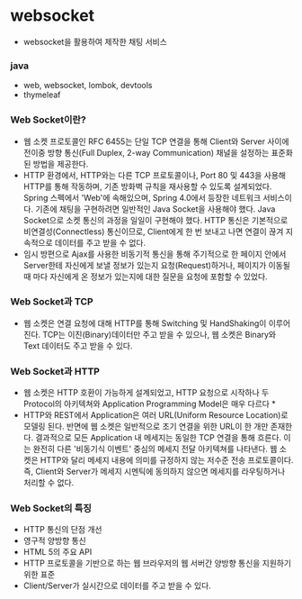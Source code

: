 # websocket
- websocket을 활용하여 제작한 채팅 서비스

### java
- web, websocket, lombok, devtools
- thymeleaf

### Web Socket이란?
- 웹 소켓 프로토콜인 RFC 6455는 단일 TCP 연결을 통해 Client와 Server 사이에 전이중 방향 통신(Full Duplex, 2-way Communication) 채널을 설정하는 표준화된 방법을 제공한다.
- HTTP 환경에서, HTTP와는 다른 TCP 프로토콜이나, Port 80 및 443을 사용해 HTTP를 통해 작동하며, 기존 방화벽 규칙을 재사용할 수 있도록 설계되었다.
Spring 스펙에서 'Web'에 속해있으며, Spring 4.0에서 등장한 네트워크 서비스이다. 기존에 채팅을 구현하려면 일반적인 Java Socket을 사용해야 했다. Java Socket으로 소켓 통신의 과정을 일일이 구현해야 했다. HTTP 통신은 기본적으로 비연결성(Connectless) 통신이므로, Client에게 한 번 보내고 나면 연결이 끊겨 지속적으로 데이터를 주고 받을 수 없다. 
- 임시 방편으로 Ajax를 사용한 비동기적 통신을 통해 주기적으로 한 페이지 안에서 Server한테 자신에게 보낼 정보가 있는지 요청(Request)하거나, 페이지가 이동될 때 마다 자신에게 온 정보가 있는지에 대한 질문을 요청에 포함할 수 있었다.
 

### Web Socket과 TCP
- 웹 소켓은 연결 요청에 대해 HTTP를 통해 Switching 및 HandShaking이 이루어진다.
TCP는 이진(Binary)데이터만 주고 받을 수 있으나, 웹 소켓은 Binary와 Text 데이터도 주고 받을 수 있다.
 

### Web Socket과 HTTP
- 웹 소켓은 HTTP 호환이 가능하게 설계되었고, HTTP 요청으로 시작하나 두 Protocol의 아키텍쳐와 Application Programming Model은 매우 다르다 *
- HTTP와 REST에서 Application은 여러 URL(Uniform Resource Location)로 모델링 된다. 반면에 웹 소켓은 일반적으로 초기 연결을 위한 URL이 한 개만 존재한다. 결과적으로 모든 Application 내 메세지는 동일한 TCP 연결을 통해 흐른다. 이는 완전히 다른 '비동기식 이벤트' 중심의 메세지 전달 아키텍쳐를 나타낸다.
웹 소켓은 HTTP와 달리 메세지 내용에 의미를 규정하지 않는 저수준 전송 프로토콜이다. 즉, Client와 Server가 메세지 시멘틱에 동의하지 않으면 메세지를 라우팅하거나 처리할 수 없다.
 

### Web Socket의 특징
- HTTP 통신의 단점 개선
- 영구적 양방향 통신
- HTML 5의 주요 API
- HTTP 프로토콜을 기반으로 하는 웹 브라우저의 웹 서버간 양방향 통신을 지원하기 위한 표준
- Client/Server가 실시간으로 데이터를 주고 받을 수 있다.

